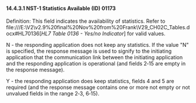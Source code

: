 #### 14.4.3.1 NST-1 Statistics Available (ID) 01173 

Definition: This field indicates the availability of statistics. Refer to file:///E:\V2\v2.9%20final%20Nov%20from%20Frank\V29_CH02C_Tables.docx#HL70136[_HL7 Table 0136 - Yes/no Indicator_] for valid values.

N - the responding application does not keep any statistics. If the value "N" is specified, the response message is used to signify to the initiating application that the communication link between the initiating application and the responding application is operational (and fields 2‑15 are empty in the response message).

Y - the responding application does keep statistics, fields 4 and 5 are required (and the response message contains one or more not empty or not unvalued fields in the range 2‑3, 6‑15).
